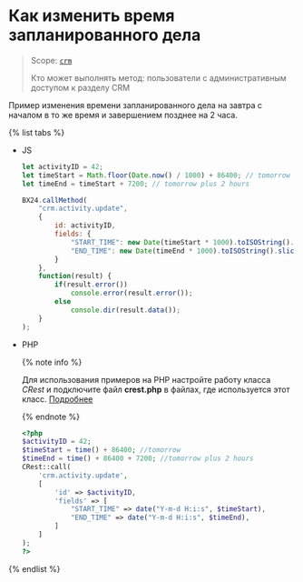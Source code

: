 # Как изменить время запланированного дела

> Scope: [`crm`](../../../api-reference/scopes/permissions.md)
>
> Кто может выполнять метод: пользователи с административным доступом к разделу CRM

Пример изменения времени запланированного дела на завтра с началом в то же время и завершением позднее на 2 часа.

{% list tabs %}

- JS

    ```javascript
    let activityID = 42;
    let timeStart = Math.floor(Date.now() / 1000) + 86400; // tomorrow
    let timeEnd = timeStart + 7200; // tomorrow plus 2 hours

    BX24.callMethod(
        "crm.activity.update",
        {
            id: activityID,
            fields: {
                "START_TIME": new Date(timeStart * 1000).toISOString().slice(0, 19).replace('T', ' '),
                "END_TIME": new Date(timeEnd * 1000).toISOString().slice(0, 19).replace('T', ' ')
            }
        },
        function(result) {
            if(result.error())
                console.error(result.error());
            else
                console.dir(result.data());
        }
    );
    ```

- PHP

    {% note info %}

    Для использования примеров на PHP настройте работу класса *CRest* и подключите файл **crest.php** в файлах, где используется этот класс. [Подробнее](../../../how-to-use-examples.md)

    {% endnote %}

    ```php
    <?php
    $activityID = 42;
    $timeStart = time() + 86400; //tomorrow
    $timeEnd = time() + 86400 + 7200; //tomorrow plus 2 hours
    CRest::call(
        'crm.activity.update',
        [
            'id' => $activityID,
            'fields' => [
                "START_TIME" => date("Y-m-d H:i:s", $timeStart),
                "END_TIME" => date("Y-m-d H:i:s", $timeEnd),
            ]
        ]
    );
    ?>
    ```

{% endlist %}
